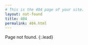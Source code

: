 ```yaml
---
# This is the 404 page of your site.
layout: not-found
title: 404
permalink: 404.html
---
```


Page not found.
{:.lead}
